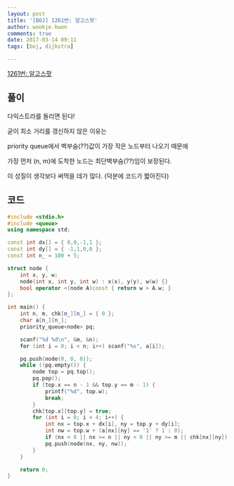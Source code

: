 ```yaml
---
layout: post
title: '[BOJ] 1261번: 알고스팟'
author: wookje.kwon
comments: true
date: 2017-03-14 09:11
tags: [boj, dijkstra]

---
```


[1261번: 알고스팟](https://www.acmicpc.net/problem/1261)

## 풀이

다익스트라를 돌리면 된다!  

굳이 최소 거리를 갱신하지 않은 이유는  

priority queue에서 벽부숨(??)값이 가장 작은 노드부터 나오기 때문에  

가장 먼저 (n, m)에 도착한 노드는 최단벽부숨(??)임이 보장된다.  

이 성질이 생각보다 써먹을 데가 많다. (덕분에 코드가 짧아진다)  

## 코드

```cpp
#include <stdio.h>
#include <queue>
using namespace std;

const int dx[] = { 0,0,-1,1 };
const int dy[] = { -1,1,0,0 };
const int n_ = 100 + 5;

struct node { 
	int x, y, w;
	node(int x, int y, int w) : x(x), y(y), w(w) {}
	bool operator <(node A)const { return w > A.w; }
};

int main() {
	int n, m, chk[n_][n_] = { 0 };
	char a[n_][n_];
	priority_queue<node> pq;

	scanf("%d %d\n", &m, &n);
	for (int i = 0; i < n; i++) scanf("%s", a[i]);

	pq.push(node(0, 0, 0));
	while (!pq.empty()) {
		node top = pq.top();
		pq.pop();
		if (top.x == n - 1 && top.y == m - 1) {
			printf("%d", top.w);
			break;
		}
		chk[top.x][top.y] = true;
		for (int i = 0; i < 4; i++) {
			int nx = top.x + dx[i], ny = top.y + dy[i];
			int nw = top.w + (a[nx][ny] == '1' ? 1 : 0);
			if (nx < 0 || nx >= n || ny < 0 || ny >= m || chk[nx][ny]) continue;
			pq.push(node(nx, ny, nw));
		}
	}

	return 0;
}
```
